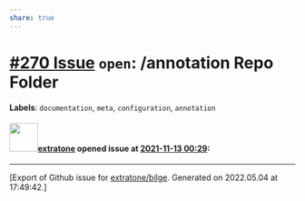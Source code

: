 ```yaml
---
share: true
---
```

# [\#270 Issue](https://github.com/extratone/bilge/issues/270) `open`: /annotation Repo Folder
**Labels**: `documentation`, `meta`, `configuration`, `annotation`


#### <img src="https://avatars.githubusercontent.com/u/43663476?u=5047287ff0b8c3ce7f7e5858d204c9b3e57d8e44&v=4" width="50">[extratone](https://github.com/extratone) opened issue at [2021-11-13 00:29](https://github.com/extratone/bilge/issues/270):






-------------------------------------------------------------------------------



[Export of Github issue for [extratone/bilge](https://github.com/extratone/bilge). Generated on 2022.05.04 at 17:49:42.]
